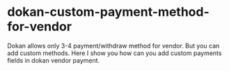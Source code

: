 # dokan-custom-payment-method-for-vendor
Dokan allows only 3-4 payment/withdraw method for vendor. But you can add custom methods. Here I show you how can you add custom payments fields in dokan vendor payment.
